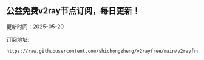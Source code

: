 ## 公益免费v2ray节点订阅，每日更新！
更新时间：2025-05-20

订阅地址:
```
https://raw.githubusercontent.com/shichongzheng/v2rayfree/main/v2rayfree
```
